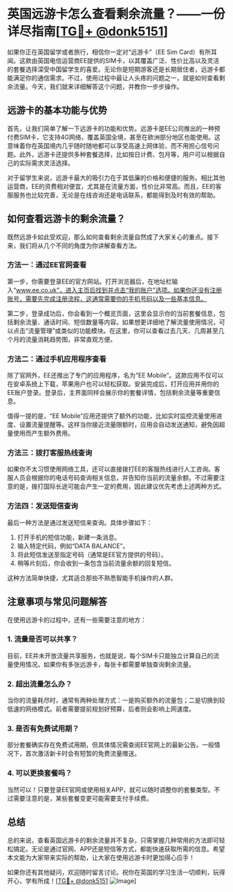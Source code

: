 # 英国远游卡怎么查看剩余流量？——一份详尽指南[[TG💪+ @donk5151](https://t.me/s/donk5151)]

如果你正在英国留学或者旅行，相信你一定对“远游卡”（EE Sim Card）有所耳闻。这款由英国电信运营商EE提供的SIM卡，以其覆盖广泛、性价比高以及灵活的套餐选择深受中国留学生的喜爱。无论你是短期游客还是长期居住者，远游卡都能满足你的通信需求。不过，使用过程中最让人头疼的问题之一，就是如何查看剩余流量。今天，我们就来详细解答这个问题，并教你一步步操作。

## 远游卡的基本功能与优势

首先，让我们简单了解一下远游卡的功能和优势。远游卡是EE公司推出的一种预付费SIM卡，它支持4G网络，覆盖英国全境，甚至在欧洲部分地区也能使用。这意味着你在英国境内几乎随时随地都可以享受高速上网体验，而不用担心信号问题。此外，远游卡还提供多种套餐选择，比如按日计费、包月等，用户可以根据自己的实际需求灵活选择。

对于留学生来说，远游卡最大的吸引力在于其低廉的价格和便捷的服务。相比其他运营商，EE的资费相对便宜，尤其是在流量方面，性价比非常高。而且，EE的客服服务也比较完善，无论是在线咨询还是电话联系，都能得到及时有效的帮助。

## 如何查看远游卡的剩余流量？

既然远游卡如此受欢迎，那么如何查看剩余流量自然成了大家关心的重点。接下来，我们将从几个不同的角度为你讲解查看方法。

### 方法一：通过EE官网查看

第一步，你需要登录EE的官方网站。打开浏览器后，在地址栏输入“www.ee.co.uk”，进入主页后找到并点击“我的账户”选项。如果你还没有注册账号，需要先完成注册流程，这通常需要你的手机号码以及一些基本信息。

第二步，登录成功后，你会看到一个概览页面，这里会显示你的当前套餐信息，包括剩余流量、通话时间、短信数量等内容。如果想更详细地了解流量使用情况，可以点击“流量管理”或类似的功能模块。在这里，你可以查看过去几天、几周甚至几个月的流量消耗趋势图，非常直观方便。

### 方法二：通过手机应用程序查看

除了官网外，EE还推出了专门的应用程序，名为“EE Mobile”。这款应用不仅可以在安卓系统上下载，苹果用户也可以轻松获取。安装完成后，打开应用并用你的EE账户登录。登录后，主界面同样会展示你的套餐详情，包括剩余流量等重要信息。

值得一提的是，“EE Mobile”应用还提供了额外的功能，比如实时监控流量使用进度、设置流量提醒等。这样当你接近流量限额时，应用会自动发送通知，避免因超量使用而产生额外费用。

### 方法三：拨打客服热线查询

如果你不太习惯使用网络工具，还可以直接拨打EE的客服热线进行人工咨询。客服人员会根据你的电话号码查询相关信息，并告知你当前的流量余额。不过需要注意的是，拨打国际长途可能会产生一定的费用，因此建议优先考虑上述两种方式。

### 方法四：发送短信查询

最后一种方法是通过发送短信来查询。具体步骤如下：
1. 打开手机的短信功能，新建一条消息。
2. 输入特定代码，例如“DATA BALANCE”。
3. 将此短信发送至指定号码（通常是EE官方提供的号码）。
4. 稍等片刻后，你会收到一条包含当前流量余额的回复短信。

这种方法简单快捷，尤其适合那些不熟悉智能手机操作的人群。

## 注意事项与常见问题解答

在使用远游卡的过程中，还有一些需要注意的地方：

### 1. 流量是否可以共享？
目前，EE并未开放流量共享服务，也就是说，每个SIM卡只能独立计算自己的流量使用情况。如果你有多张远游卡，每张卡都需要单独查询剩余流量。

### 2. 超出流量怎么办？
当你的流量耗尽时，通常有两种处理方式：一是购买额外的流量包；二是切换到较低速的网络模式。前者需要提前规划好预算，后者则会影响上网速度。

### 3. 是否有免费试用期？
部分套餐确实存在免费试用期，但具体情况需查阅EE官网上的最新公告。一般情况下，首次激活新卡时会有短暂的免费流量赠送。

### 4. 可以更换套餐吗？
当然可以！只要登录EE官网或使用相关APP，就可以随时调整你的套餐类型。不过需要注意的是，某些套餐变更可能需要支付手续费。

## 总结

总的来说，查看英国远游卡的剩余流量并不复杂，只需掌握几种常用的方法即可轻松搞定。无论是通过官网、APP还是短信等方式，都能快速获取所需的信息。希望本文能为大家带来实际的帮助，让大家在使用远游卡时更加得心应手！

如果你还有其他疑问，欢迎随时留言讨论。祝你在英国的学习生活一切顺利，玩得开心，学有所成！[[TG💪+ @donk5151](https://t.me/s/donk5151) ![Image](https://i.postimg.cc/rwNCRYN7/Snipaste-2025-04-30-17-27-05.png)]